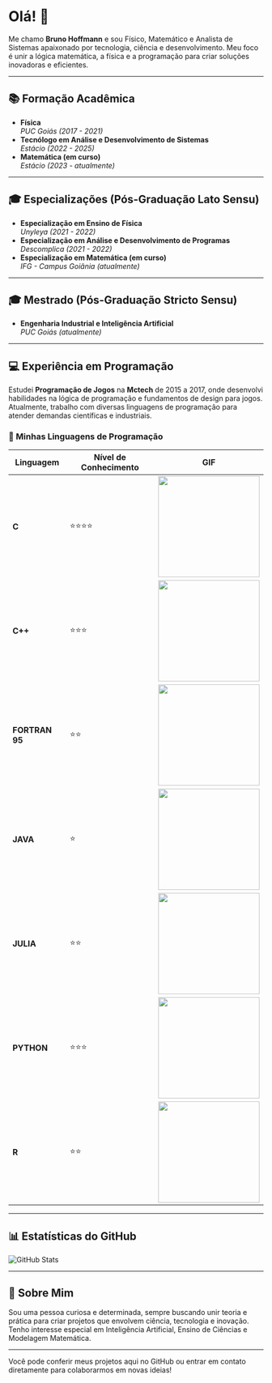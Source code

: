 # Olá! 👋
Me chamo **Bruno Hoffmann** e sou Físico, Matemático e Analista de Sistemas apaixonado por tecnologia, ciência e desenvolvimento. Meu foco é unir a lógica matemática, a física e a programação para criar soluções inovadoras e eficientes.

---

## 📚 Formação Acadêmica
- **Física**  
  *PUC Goiás (2017 - 2021)*  
- **Tecnólogo em Análise e Desenvolvimento de Sistemas**  
  *Estácio (2022 - 2025)*  
- **Matemática (em curso)**  
  *Estácio (2023 - atualmente)*  

---

## 🎓 Especializações (Pós-Graduação Lato Sensu)
- **Especialização em Ensino de Física**  
  *Unyleya (2021 - 2022)*  
- **Especialização em Análise e Desenvolvimento de Programas**  
  *Descomplica (2021 - 2022)*  
- **Especialização em Matemática (em curso)**  
  *IFG - Campus Goiânia (atualmente)*  

---

## 🎓 Mestrado (Pós-Graduação Stricto Sensu)
- **Engenharia Industrial e Inteligência Artificial**  
  *PUC Goiás (atualmente)*  

---

## 💻 Experiência em Programação
Estudei **Programação de Jogos** na **Mctech** de 2015 a 2017, onde desenvolvi habilidades na lógica de programação e fundamentos de design para jogos. Atualmente, trabalho com diversas linguagens de programação para atender demandas científicas e industriais.

### 🌟 Minhas Linguagens de Programação
| Linguagem  | Nível de Conhecimento | GIF |
|------------|-----------------------|-----|
| **C**      | ⭐⭐⭐⭐                | <img src="https://encrypted-tbn0.gstatic.com/images?q=tbn:ANd9GcSVkunR0nY7JQ7KtiLa9G7yjGsRtAZC94_qfg&s" width="200" height="200"> |
| **C++**    | ⭐⭐⭐                  | <img src="https://i.redd.it/xxodzo30yoab1.gif" width="200" height="200"> |
| **FORTRAN 95** | ⭐⭐               | <img src="https://media.tenor.com/pPKOYQpTO8AAAAAM/monkey-developer.gif" width="200" height="200">|
| **JAVA**   | ⭐                    | <img src="https://mirbozorgi.com/wp-content/uploads/2020/11/skeleton-animation_300.gif" width="200" height="200"> |
| **JULIA**  | ⭐⭐                   | <img src="https://juliagraphics.github.io/Luxor.jl/stable/assets/figures/juliaspinner.gif" width="200" height="200"> |
| **PYTHON** | ⭐⭐⭐                  | <img src="https://media1.giphy.com/media/KAq5w47R9rmTuvWOWa/giphy.gif?cid=6c09b9527g1wk7bn321xsru2zww615vz8nwhn89l0v7hg64a&ep=v1_internal_gif_by_id&rid=giphy.gif&ct=g" width="200" height="200"> |
| **R**      | ⭐⭐                   | <img src="https://cdn.myportfolio.com/45214904-6a61-4e23-98d6-b140f8654a40/cdb9fc40-c6f2-4f7c-8b97-e65775edd9e3_rw_600.gif?h=55aa0d33e84b3dd200d095a3222da933" width="200" height="200"> |

---

## 📊 Estatísticas do GitHub
![GitHub Stats](https://github-readme-stats.vercel.app/api?username=hoffmann-code&show_icons=true&theme=radical)

---

## 🌌 Sobre Mim
Sou uma pessoa curiosa e determinada, sempre buscando unir teoria e prática para criar projetos que envolvem ciência, tecnologia e inovação. Tenho interesse especial em Inteligência Artificial, Ensino de Ciências e Modelagem Matemática.

---

Você pode conferir meus projetos aqui no GitHub ou entrar em contato diretamente para colaborarmos em novas ideias!
